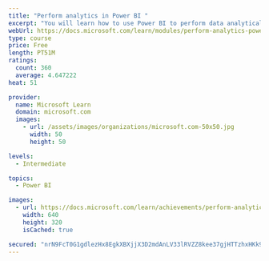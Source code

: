```yaml
---
title: "Perform analytics in Power BI "
excerpt: "You will learn how to use Power BI to perform data analytical functions, how to identify outliers in your data, how to group data together, and how to bin data for analysis. You will also learn how to perform time series analysis. Finally, you will work with advanced analytic features of Power BI, such as Quick Insights, AI Insights, and the Analyze feature."
webUrl: https://docs.microsoft.com/learn/modules/perform-analytics-power-bi/
type: course
price: Free
length: PT51M
ratings:
  count: 360
  average: 4.647222
heat: 51

provider:
  name: Microsoft Learn
  domain: microsoft.com
  images:
    - url: /assets/images/organizations/microsoft.com-50x50.jpg
      width: 50
      height: 50

levels:
  - Intermediate

topics:
  - Power BI

images:
  - url: https://docs.microsoft.com/learn/achievements/perform-analytics-power-bi-social.png
    width: 640
    height: 320
    isCached: true

secured: "nrN9FcT0G1gdlezHx8EgkXBXjjX3D2mdAnLV33lRVZZ8kee37gjHTTzhxHKk9oyloxgTNgVBoD8uPMjrJO1mMpltLM3i31r5ac1JjnYWCu9T4mAs/oJSY5OTR08WLRs8vQIqX0sHm2NS6IzvEFGQ1+ioc/+SRSdgY5Ist2/TSbLcw8CmOeiDUKo9WSrC+KANOG8co90E4OBs2VLnjWQjpSLjrAvPZp5tJqEev+SJDsW0Xk2mG/yPcIxSqixBBHOfwHW2tl8qFAZn0y1JcEjYz4YjVGQ+P6QTHQ2Y7b/bVMI5WIN8KH45CNJ4s4MvLx7EBxtQ1cBmHjWapYDB/nSWyEo24OiBHr+fj/zCLcHHvaKHlmgYZoHb42nQiWFktgrY4GmN+tXgGUxF/DgcDD66egyBs2nfDC0ghCb/151yxy8=;K++8UBHbWAhAJQJKR0jaRQ=="
---
```


